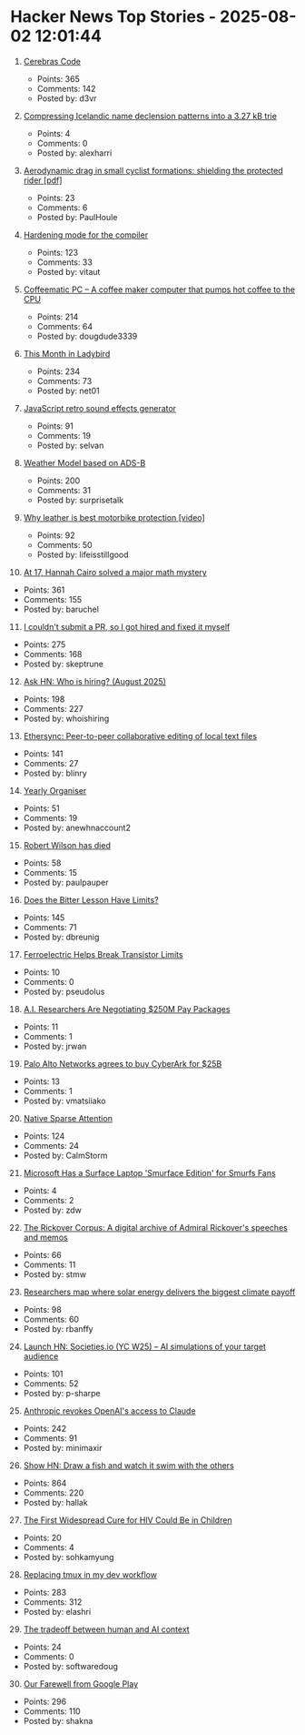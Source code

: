 # Hacker News Top Stories - 2025-08-02 12:01:44

1. [Cerebras Code](https://www.cerebras.ai/blog/introducing-cerebras-code)
   - Points: 365
   - Comments: 142
   - Posted by: d3vr

2. [Compressing Icelandic name declension patterns into a 3.27 kB trie](https://alexharri.com/blog/icelandic-name-declension-trie)
   - Points: 4
   - Comments: 0
   - Posted by: alexharri

3. [Aerodynamic drag in small cyclist formations: shielding the protected rider [pdf]](http://www.urbanphysics.net/2025_Formation_Paper_Preprint_v1.pdf)
   - Points: 23
   - Comments: 6
   - Posted by: PaulHoule

4. [Hardening mode for the compiler](https://discourse.llvm.org/t/rfc-hardening-mode-for-the-compiler/87660)
   - Points: 123
   - Comments: 33
   - Posted by: vitaut

5. [Coffeematic PC – A coffee maker computer that pumps hot coffee to the CPU](https://www.dougmacdowell.com/coffeematic-pc.html)
   - Points: 214
   - Comments: 64
   - Posted by: dougdude3339

6. [This Month in Ladybird](https://ladybird.org/newsletter/2025-07-31/)
   - Points: 234
   - Comments: 73
   - Posted by: net01

7. [JavaScript retro sound effects generator](https://github.grumdrig.com/jsfxr/)
   - Points: 91
   - Comments: 19
   - Posted by: selvan

8. [Weather Model based on ADS-B](https://obrhubr.org/adsb-weather-model)
   - Points: 200
   - Comments: 31
   - Posted by: surprisetalk

9. [Why leather is best motorbike protection [video]](https://www.youtube.com/watch?v=xwuRUcAGIEU)
   - Points: 92
   - Comments: 50
   - Posted by: lifeisstillgood

10. [At 17, Hannah Cairo solved a major math mystery](https://www.quantamagazine.org/at-17-hannah-cairo-solved-a-major-math-mystery-20250801/)
   - Points: 361
   - Comments: 155
   - Posted by: baruchel

11. [I couldn't submit a PR, so I got hired and fixed it myself](https://www.skeptrune.com/posts/doing-the-little-things/)
   - Points: 275
   - Comments: 168
   - Posted by: skeptrune

12. [Ask HN: Who is hiring? (August 2025)](undefined)
   - Points: 198
   - Comments: 227
   - Posted by: whoishiring

13. [Ethersync: Peer-to-peer collaborative editing of local text files](https://github.com/ethersync/ethersync)
   - Points: 141
   - Comments: 27
   - Posted by: blinry

14. [Yearly Organiser](https://neatnik.net/calendar/)
   - Points: 51
   - Comments: 19
   - Posted by: anewhnaccount2

15. [Robert Wilson has died](https://www.theartnewspaper.com/2025/08/01/robert-wilson-playwright-director-artist-obituary)
   - Points: 58
   - Comments: 15
   - Posted by: paulpauper

16. [Does the Bitter Lesson Have Limits?](https://www.dbreunig.com/2025/08/01/does-the-bitter-lesson-have-limits.html)
   - Points: 145
   - Comments: 71
   - Posted by: dbreunig

17. [Ferroelectric Helps Break Transistor Limits](https://spectrum.ieee.org/negative-capacitance-schottky-limit)
   - Points: 10
   - Comments: 0
   - Posted by: pseudolus

18. [A.I. Researchers Are Negotiating $250M Pay Packages](https://www.google.com/url?sa=t&source=web&rct=j&opi=89978449&url=https://www.nytimes.com/2025/07/31/technology/ai-researchers-nba-stars.html&ved=2ahUKEwid9PrYg-yOAxW6i68BHZ5DJDUQxfQBKAB6BAgIEAE&usg=AOvVaw3TIWf02i_O62uVAXT2FTEp)
   - Points: 11
   - Comments: 1
   - Posted by: jrwan

19. [Palo Alto Networks agrees to buy CyberArk for $25B](https://techcrunch.com/2025/07/30/palo-alto-networks-agrees-to-buy-cyberark-for-25-billion/)
   - Points: 13
   - Comments: 1
   - Posted by: vmatsiiako

20. [Native Sparse Attention](https://aclanthology.org/2025.acl-long.1126/)
   - Points: 124
   - Comments: 24
   - Posted by: CalmStorm

21. [Microsoft Has a Surface Laptop 'Smurface Edition' for Smurfs Fans](https://www.theverge.com/news/715741/microsoft-surface-laptop-smurface-edition)
   - Points: 4
   - Comments: 2
   - Posted by: zdw

22. [The Rickover Corpus: A digital archive of Admiral Rickover's speeches and memos](https://rickovercorpus.org/)
   - Points: 66
   - Comments: 11
   - Posted by: stmw

23. [Researchers map where solar energy delivers the biggest climate payoff](https://www.rutgers.edu/news/researchers-map-where-solar-energy-delivers-biggest-climate-payoff)
   - Points: 98
   - Comments: 60
   - Posted by: rbanffy

24. [Launch HN: Societies.io (YC W25) – AI simulations of your target audience](undefined)
   - Points: 101
   - Comments: 52
   - Posted by: p-sharpe

25. [Anthropic revokes OpenAI's access to Claude](https://www.wired.com/story/anthropic-revokes-openais-access-to-claude/)
   - Points: 242
   - Comments: 91
   - Posted by: minimaxir

26. [Show HN: Draw a fish and watch it swim with the others](https://drawafish.com)
   - Points: 864
   - Comments: 220
   - Posted by: hallak

27. [The First Widespread Cure for HIV Could Be in Children](https://www.wired.com/story/the-first-widespread-cure-for-hiv-could-be-in-children/)
   - Points: 20
   - Comments: 4
   - Posted by: sohkamyung

28. [Replacing tmux in my dev workflow](https://bower.sh/you-might-not-need-tmux)
   - Points: 283
   - Comments: 312
   - Posted by: elashri

29. [The tradeoff between human and AI context](https://softwaredoug.com/blog/2025/07/30/layers-of-ai-coding)
   - Points: 24
   - Comments: 0
   - Posted by: softwaredoug

30. [Our Farewell from Google Play](https://secuso.aifb.kit.edu/english/2809.php)
   - Points: 296
   - Comments: 110
   - Posted by: shakna

